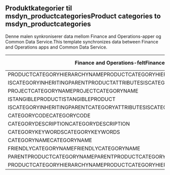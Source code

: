 ## <a name="product-categories-to-msdyn_productcategories"></a><span data-ttu-id="7d5d1-101">Produktkategorier til msdyn_productcategories</span><span class="sxs-lookup"><span data-stu-id="7d5d1-101">Product categories to msdyn_productcategories</span></span>

<span data-ttu-id="7d5d1-102">Denne malen synkroniserer data mellom Finance and Operations-apper og Common Data Service.</span><span class="sxs-lookup"><span data-stu-id="7d5d1-102">This template synchronizes data between Finance and Operations apps and Common Data Service.</span></span>

<span data-ttu-id="7d5d1-103">Finance and Operations-felt</span><span class="sxs-lookup"><span data-stu-id="7d5d1-103">Finance and Operations field</span></span> | <span data-ttu-id="7d5d1-104">Tilordningstype</span><span class="sxs-lookup"><span data-stu-id="7d5d1-104">Map type</span></span> | <span data-ttu-id="7d5d1-105">Annet Dynamics 365-felt</span><span class="sxs-lookup"><span data-stu-id="7d5d1-105">Other Dynamics 365 field</span></span> | <span data-ttu-id="7d5d1-106">Standardverdi</span><span class="sxs-lookup"><span data-stu-id="7d5d1-106">Default value</span></span>
---|---|---|---
<span data-ttu-id="7d5d1-107">PRODUCTCATEGORYHIERARCHYNAME</span><span class="sxs-lookup"><span data-stu-id="7d5d1-107">PRODUCTCATEGORYHIERARCHYNAME</span></span> | = | <span data-ttu-id="7d5d1-108">msdyn_hierarchy.msdyn_name</span><span class="sxs-lookup"><span data-stu-id="7d5d1-108">msdyn_hierarchy.msdyn_name</span></span> | 
<span data-ttu-id="7d5d1-109">ISCATEGORYINHERITINGPARENTPRODUCTATTRIBUTES</span><span class="sxs-lookup"><span data-stu-id="7d5d1-109">ISCATEGORYINHERITINGPARENTPRODUCTATTRIBUTES</span></span> | >< | <span data-ttu-id="7d5d1-110">msdyn_isinheritingparentproductattributes</span><span class="sxs-lookup"><span data-stu-id="7d5d1-110">msdyn_isinheritingparentproductattributes</span></span> | 
<span data-ttu-id="7d5d1-111">PROJECTCATEGORYNAME</span><span class="sxs-lookup"><span data-stu-id="7d5d1-111">PROJECTCATEGORYNAME</span></span> | = | <span data-ttu-id="7d5d1-112">msdyn_projectcategoryname</span><span class="sxs-lookup"><span data-stu-id="7d5d1-112">msdyn_projectcategoryname</span></span> | 
<span data-ttu-id="7d5d1-113">ISTANGIBLEPRODUCT</span><span class="sxs-lookup"><span data-stu-id="7d5d1-113">ISTANGIBLEPRODUCT</span></span> | >< | <span data-ttu-id="7d5d1-114">msdyn_istangibleproduct</span><span class="sxs-lookup"><span data-stu-id="7d5d1-114">msdyn_istangibleproduct</span></span> | 
<span data-ttu-id="7d5d1-115">ISCATEGORYINHERITINGPARENTCATEGORYATTRIBUTES</span><span class="sxs-lookup"><span data-stu-id="7d5d1-115">ISCATEGORYINHERITINGPARENTCATEGORYATTRIBUTES</span></span> | >< | <span data-ttu-id="7d5d1-116">msdyn_isinheritingparentcategoryattributes</span><span class="sxs-lookup"><span data-stu-id="7d5d1-116">msdyn_isinheritingparentcategoryattributes</span></span> | 
<span data-ttu-id="7d5d1-117">CATEGORYCODE</span><span class="sxs-lookup"><span data-stu-id="7d5d1-117">CATEGORYCODE</span></span> | = | <span data-ttu-id="7d5d1-118">msdyn_code</span><span class="sxs-lookup"><span data-stu-id="7d5d1-118">msdyn_code</span></span> | 
<span data-ttu-id="7d5d1-119">CATEGORYDESCRIPTION</span><span class="sxs-lookup"><span data-stu-id="7d5d1-119">CATEGORYDESCRIPTION</span></span> | = | <span data-ttu-id="7d5d1-120">msdyn_description</span><span class="sxs-lookup"><span data-stu-id="7d5d1-120">msdyn_description</span></span> | 
<span data-ttu-id="7d5d1-121">CATEGORYKEYWORDS</span><span class="sxs-lookup"><span data-stu-id="7d5d1-121">CATEGORYKEYWORDS</span></span> | = | <span data-ttu-id="7d5d1-122">msdyn_keywords</span><span class="sxs-lookup"><span data-stu-id="7d5d1-122">msdyn_keywords</span></span> | 
<span data-ttu-id="7d5d1-123">CATEGORYNAME</span><span class="sxs-lookup"><span data-stu-id="7d5d1-123">CATEGORYNAME</span></span> | = | <span data-ttu-id="7d5d1-124">msdyn_name</span><span class="sxs-lookup"><span data-stu-id="7d5d1-124">msdyn_name</span></span> | 
<span data-ttu-id="7d5d1-125">FRIENDLYCATEGORYNAME</span><span class="sxs-lookup"><span data-stu-id="7d5d1-125">FRIENDLYCATEGORYNAME</span></span> | = | <span data-ttu-id="7d5d1-126">msdyn_friendlycategoryname</span><span class="sxs-lookup"><span data-stu-id="7d5d1-126">msdyn_friendlycategoryname</span></span> | 
<span data-ttu-id="7d5d1-127">PARENTPRODUCTCATEGORYNAME</span><span class="sxs-lookup"><span data-stu-id="7d5d1-127">PARENTPRODUCTCATEGORYNAME</span></span> | = | <span data-ttu-id="7d5d1-128">msdyn_parentproductcategory.msdyn_name</span><span class="sxs-lookup"><span data-stu-id="7d5d1-128">msdyn_parentproductcategory.msdyn_name</span></span> | 
<span data-ttu-id="7d5d1-129">PRODUCTCATEGORYHIERARCHYNAME</span><span class="sxs-lookup"><span data-stu-id="7d5d1-129">PRODUCTCATEGORYHIERARCHYNAME</span></span> | >> | <span data-ttu-id="7d5d1-130">msdyn_parentproductcategory.msdyn_hierarchy.msdyn_name</span><span class="sxs-lookup"><span data-stu-id="7d5d1-130">msdyn_parentproductcategory.msdyn_hierarchy.msdyn_name</span></span> | 
